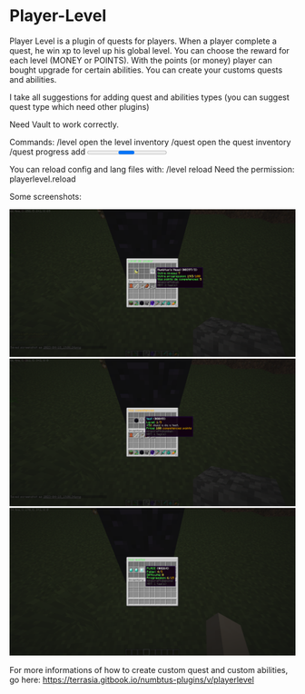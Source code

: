 # Player-Level

Player Level is a plugin of quests for players. When a player complete a quest, he win xp to level up his global level. You can choose the reward for each level (MONEY or POINTS). With the points (or money) player can bought upgrade for certain abilities.
You can create your customs quests and abilities.


I take all suggestions for adding quest and abilities types (you can suggest quest type which need other plugins)

Need Vault to work correctly.

Commands:
/level open the level inventory
/quest open the quest inventory
/quest progress add <player> <questId> <progress> Add progress in a quest for a player, need playerlevel.admin permission

You can reload config and lang files with: /level reload
Need the permission: playerlevel.reload


Some screenshots:

![screen 1](./img/image.png)
![screen 2](./img/image2.png)
![screen 3](./img/image3.png)


For more informations of how to create custom quest and custom abilities, go here: https://terrasia.gitbook.io/numbtus-plugins/v/playerlevel